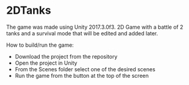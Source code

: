 # 2DTanks

The game was made using Unity 2017.3.0f3.
2D Game with a battle of 2 tanks and a survival mode that will be edited and added later.


How to build/run the game:

- Download the project from the repository
- Open the project in Unity
- From the Scenes folder select one of the desired scenes
- Run the game from the button at the top of the screen

